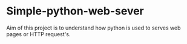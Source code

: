 # Simple-python-web-sever
Aim of this project is to understand how  python is used to serves web pages or HTTP request's.
